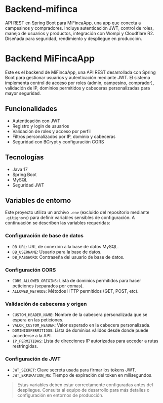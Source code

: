 # Backend-mifinca
API REST en Spring Boot para MiFincaApp, una app que conecta a campesinos y compradores. Incluye autenticación JWT, control de roles, manejo de usuarios y productos, integración con Wompi y Cloudflare R2. Diseñada para seguridad, rendimiento y despliegue en producción.

# Backend MiFincaApp

Este es el backend de MiFincaApp, una API REST desarrollada con Spring Boot para gestionar usuarios y autenticación mediante JWT. El sistema implementa control de acceso por roles (admin, campesino, comprador), validación de IP, dominios permitidos y cabeceras personalizadas para mayor seguridad.

## Funcionalidades

- Autenticación con JWT
- Registro y login de usuarios
- Validación de roles y acceso por perfil
- Filtros personalizados por IP, dominio y cabeceras
- Seguridad con BCrypt y configuración CORS

## Tecnologías

- Java 17
- Spring Boot
- MySQL
- Seguridad JWT

## Variables de entorno

Este proyecto utiliza un archivo `.env` (excluido del repositorio mediante `.gitignore`) para definir variables sensibles de configuración. A continuación se describen las variables requeridas:

### Configuración de base de datos

- `DB_URL`: URL de conexión a la base de datos MySQL.
- `DB_USERNAME`: Usuario para la base de datos.
- `DB_PASSWORD`: Contraseña del usuario de base de datos.

### Configuración CORS

- `CORS_ALLOWED_ORIGINS`: Lista de dominios permitidos para hacer peticiones (separados por comas).
- `ALLOWED_METHODS`: Métodos HTTP permitidos (GET, POST, etc).

### Validación de cabeceras y origen

- `CUSTOM_HEADER_NAME`: Nombre de la cabecera personalizada que se espera en las peticiones.
- `VALOR_CUSTOM_HEADER`: Valor esperado en la cabecera personalizada.
- `DOMINIOSPERMITIDOS`: Lista de dominios válidos desde donde puede accederse a la API.
- `IP_PERMITIDAS`: Lista de direcciones IP autorizadas para acceder a rutas restringidas.

### Configuración de JWT

- `JWT_SECRET`: Clave secreta usada para firmar los tokens JWT.
- `JWT_EXPIRATION_MS`: Tiempo de expiración del token en milisegundos.

> Estas variables deben estar correctamente configuradas antes del despliegue. Consulta al equipo de desarrollo para más detalles o configuración en entornos de producción.
